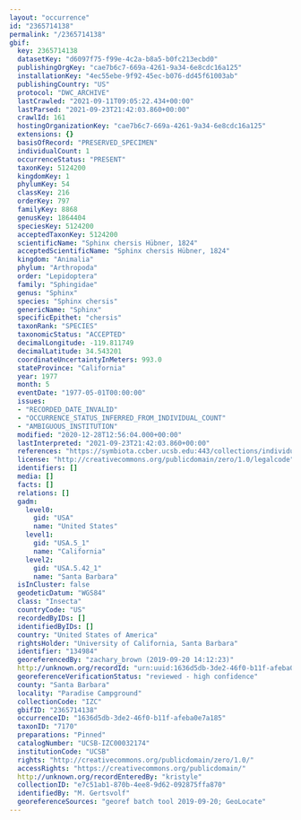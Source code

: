 ```yaml
---
layout: "occurrence"
id: "2365714138"
permalink: "/2365714138"
gbif:
  key: 2365714138
  datasetKey: "d6097f75-f99e-4c2a-b8a5-b0fc213ecbd0"
  publishingOrgKey: "cae7b6c7-669a-4261-9a34-6e8cdc16a125"
  installationKey: "4ec55ebe-9f92-45ec-b076-dd45f61003ab"
  publishingCountry: "US"
  protocol: "DWC_ARCHIVE"
  lastCrawled: "2021-09-11T09:05:22.434+00:00"
  lastParsed: "2021-09-23T21:42:03.860+00:00"
  crawlId: 161
  hostingOrganizationKey: "cae7b6c7-669a-4261-9a34-6e8cdc16a125"
  extensions: {}
  basisOfRecord: "PRESERVED_SPECIMEN"
  individualCount: 1
  occurrenceStatus: "PRESENT"
  taxonKey: 5124200
  kingdomKey: 1
  phylumKey: 54
  classKey: 216
  orderKey: 797
  familyKey: 8868
  genusKey: 1864404
  speciesKey: 5124200
  acceptedTaxonKey: 5124200
  scientificName: "Sphinx chersis Hübner, 1824"
  acceptedScientificName: "Sphinx chersis Hübner, 1824"
  kingdom: "Animalia"
  phylum: "Arthropoda"
  order: "Lepidoptera"
  family: "Sphingidae"
  genus: "Sphinx"
  species: "Sphinx chersis"
  genericName: "Sphinx"
  specificEpithet: "chersis"
  taxonRank: "SPECIES"
  taxonomicStatus: "ACCEPTED"
  decimalLongitude: -119.811749
  decimalLatitude: 34.543201
  coordinateUncertaintyInMeters: 993.0
  stateProvince: "California"
  year: 1977
  month: 5
  eventDate: "1977-05-01T00:00:00"
  issues:
  - "RECORDED_DATE_INVALID"
  - "OCCURRENCE_STATUS_INFERRED_FROM_INDIVIDUAL_COUNT"
  - "AMBIGUOUS_INSTITUTION"
  modified: "2020-12-28T12:56:04.000+00:00"
  lastInterpreted: "2021-09-23T21:42:03.860+00:00"
  references: "https://symbiota.ccber.ucsb.edu:443/collections/individual/index.php?occid=134984"
  license: "http://creativecommons.org/publicdomain/zero/1.0/legalcode"
  identifiers: []
  media: []
  facts: []
  relations: []
  gadm:
    level0:
      gid: "USA"
      name: "United States"
    level1:
      gid: "USA.5_1"
      name: "California"
    level2:
      gid: "USA.5.42_1"
      name: "Santa Barbara"
  isInCluster: false
  geodeticDatum: "WGS84"
  class: "Insecta"
  countryCode: "US"
  recordedByIDs: []
  identifiedByIDs: []
  country: "United States of America"
  rightsHolder: "University of California, Santa Barbara"
  identifier: "134984"
  georeferencedBy: "zachary_brown (2019-09-20 14:12:23)"
  http://unknown.org/recordId: "urn:uuid:1636d5db-3de2-46f0-b11f-afeba0e7a185"
  georeferenceVerificationStatus: "reviewed - high confidence"
  county: "Santa Barbara"
  locality: "Paradise Campground"
  collectionCode: "IZC"
  gbifID: "2365714138"
  occurrenceID: "1636d5db-3de2-46f0-b11f-afeba0e7a185"
  taxonID: "7170"
  preparations: "Pinned"
  catalogNumber: "UCSB-IZC00032174"
  institutionCode: "UCSB"
  rights: "http://creativecommons.org/publicdomain/zero/1.0/"
  accessRights: "https://creativecommons.org/publicdomain/"
  http://unknown.org/recordEnteredBy: "kristyle"
  collectionID: "e7c51ab1-870b-4ee8-9d62-092875ffa870"
  identifiedBy: "M. Gertsvolf"
  georeferenceSources: "georef batch tool 2019-09-20; GeoLocate"
---
```

